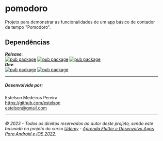 # pomodoro

Projeto para demonstrar as funcionalidades de um app básico de contador de tempo "Pomodoro".

## Dependências
***Release***:<br/>[![pub package](https://img.shields.io/pub/v/mobx.svg?label=mobx&color=green)](https://pub.dev/packages/mobx) [![pub package](https://img.shields.io/pub/v/flutter_mobx.svg?label=flutter_mobx&color=green)](https://pub.dev/packages/flutter_mobx) [![pub package](https://img.shields.io/pub/v/provider.svg?label=provider&color=green)](https://pub.dev/packages/provider)<br/>***Dev***:<br/>[![pub package](https://img.shields.io/pub/v/build_runner.svg?label=build_runner&color=orange)](https://pub.dev/packages/build_runner) [![pub package](https://img.shields.io/pub/v/mobx_codegen.svg?label=mobx_codegen&color=orange)](https://pub.dartlang.org/packages/mobx_codegen)

------------

##### Desenvolvido por:
Estelson Medeiros Pereira<br/>https://github.com/estelson<br/>estelson@gmail.com

------------

###### &copy; 2023 - Todos os direitos reservados ao autor deste projeto, sendo este baseado no projeto do curso [Udemy](https://www.udemy.com/ "Udemy") - [Aprenda Flutter e Desenvolva Apps Para Android e IOS 2022](https://www.udemy.com/course/curso-flutter/ "Aprenda Flutter e Desenvolva Apps Para Android e IOS 2022").